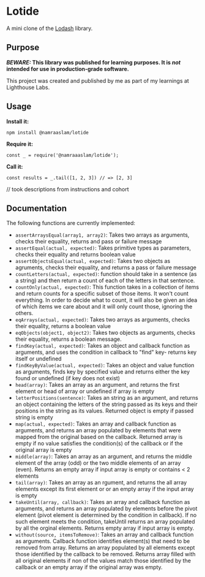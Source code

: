 # Lotide

A mini clone of the [Lodash](https://lodash.com) library.

## Purpose

**_BEWARE:_ This library was published for learning purposes. It is _not_ intended for use in production-grade software.**

This project was created and published by me as part of my learnings at Lighthouse Labs. 

## Usage

**Install it:**

`npm install @namraaslam/lotide`

**Require it:**

`const _ = require('@namraaaslam/lotide');`

**Call it:**

`const results = _.tail([1, 2, 3]) // => [2, 3]`

// took descriptions from instructions and cohort

## Documentation

The following functions are currently implemented:
* `assertArraysEqual(array1, array2)`: Takes two arrays as arguments, checks their equality, returns and pass or failure message
* `assertEqual(actual, expected)`: Takes primitive types as parameters, checks their equality and returns boolean value
* `assertObjectsEqual(actual, expected)`: Takes two objects as agruments, checks their equality, and returns a pass or failure message
* `countLetters(actual, expected)`: function should take in a sentence (as a string) and then return a count of each of the letters in that sentence.
* `countOnly(actual, expected)`: This function takes in a collection of items and return counts for a specific subset of those items. It won't count everything. In order to decide what to count, it will also be given an idea of which items we care about and it will only count those, ignoring the others.
* `eqArrays(actual, expected)`: Takes two arrays as arguments, checks their equality, returns a boolean value
* `eqObjects(object1, object2)`: Takes two objects as arguments, checks their equality, returns a boolean message.
* `findKey(actual, expected)`: Takes an object and callback function as arguments, and uses the condition in callback to "find" key- returns key itself or undefined 
* `findKeyByValue(actual, expected)`: Takes an object and value function as arguments, finds key by specified value and returns either the key found or undefined (if key does not exist)
* `head(array)`:  Takes an array as an argument, and returns the first element or head of array or undefined if array is empty
* `letterPositions(sentence)`: Takes an string as an argument, and returns an object containing the letters of the string passed as its keys and their positions in the string as its values. Returned object is empty if passed string is empty
* `map(actual, expected)`: Takes an array and callback function as arguments, and returns an array populated by elements that were mapped from the original based on the callback. Returned array is empty if no value satisfies the condition(s) of the callback or if the original array is empty
* `middle(array)`: Takes an array as an argument, and returns the middle element of the array (odd) or the two middle elements of an array (even). Returns an empty array if input array is empty or contains < 2 elements
* `tail(array)`: Takes an array as an rgument, and returns the all array elements except its first element or or an empty array if the input array is empty
* `takeUntil(array, callback)`: Takes an array and callback function as arguments, and returns an array populated by elements before the pivot element (pivot element is determined by the condition in callback). If no such element meets the condition, takeUntil returns an array populated by all the orginal elements. Returns empty array if input array is empty.
* `without(source, itemsToRemove)`: Takes an array and callback function as arguments. Callback function identifies element(s) that need to be removed from array. Returns an array populated by all elements except those identified by the callback to be removed. Returns array filled with all original elements if non of the values match those identified by the callback or an empty array if the original array was empty.

